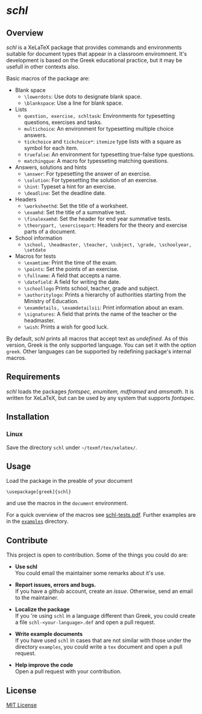 # *schl*
## Overview
*schl* is a XeLaTeX  package that provides commands and environments suitable for
document types that appear in a classroom enviromnent. It's development is based on 
the Greek educational practice, but it may be usefull in other contexts also.

Basic macros of the package are:

* Blank space
  * `\lowerdots`: Use dots to designate blank space.
  * `\blankspace`: Use a line for blank space.
* Lists
  * `question, exercise, schltask`: Environments for typesetting questions, exercises and tasks.
  * `multichoice`: An environment for typesetting multiple choice answers.
  * `tickchoice` and `tickchoice*`: `itemize` type lists with a square as symbol for each item.
  * `truefalse`: An environment for typesetting true-false type questions.
  * `matchingque`: A macro for typesseting matching questions.
* Answers, solutions and hints
  * `\answer`: For typesetting  the answer of an exercise.
  * `\solution`: For typesetting the solution of an exercise.
  * `\hint`: Typeset a hint for an exercise.
  * `\deadline`: Set the deadline date.
* Headers
  * `\worksheethd`: Set the title of a worksheet.
  * `\examhd`: Set the title of a summative test.
  * `\finalexamhd`: Set the header for end year summative tests.
  * `\theorypart, \exercisepart`: Headers for the theory and exercise parts of a document.
* School information
  * `\school, \headmaster, \teacher, \subject, \grade, \schoolyear, \setdate`
* Macros for tests
  * `\examtime`: Print the time of the exam.
  * `\points`: Set the points of an exercise.
  * `\fullname`: A field that accepts a name.
  * `\datefield`: A field for writing the date.
  * `\schoollogo` Prints school, teacher, grade and subject.
  * `\authoritylogo`: Prints a hierarchy of authorities starting from the Ministry of Education.
  * `\examdetails, \examdetailsii`: Print information about an exam.
  * `\signatures`: A field that prints the name of the teacher or the headmaster. 
  * `\wish`: Prints a wish for good luck.

 By default, *schl* prints all macros that accept text as *undefined*. As of this version, Greek
 is the only supported language. You can set it with the option `greek`. Other languages can be supported by redefining package's internal macros.

## Requirements
 *schl* loads the packages *fontspec, enumitem, mdframed* and *amsmath*. It is written for XeLaTeX, but
 can be used by any system that supports *fontspec*.

## Installation
### Linux
Save the directory `schl` under `~/texmf/tex/xelatex/`.

## Usage
Load the package in the preable of your document

    \usepackage[greek]{schl}

and use the macros in the `document` environment.

For a quick overview of the macros see [schl-tests.pdf](schl-tests.pdf). Further examples are in the [`examples`](examples/) directory.

## Contribute
This project is open to contribution. Some of the things you could do are:

- **Use schl**  
    You could email the maintainer some remarks about it's use.

- **Report issues, errors and bugs.**  
    If you have a github account, create an *issue*. Otherwise, send an email to the maintainer.

- **Localize the package**  
    If you 're using `schl` in a language different than Greek, you could create a file `schl-<your-language>.def` and open a pull request.

- **Write example documents**  
	If you have used `schl` in cases that are not similar with those under the directory `examples`, you could write a `tex` document and open a pull request.

- **Help improve the code**  
	Open a pull request with your contribution.
  

## License
[MIT License](LICENSE)
